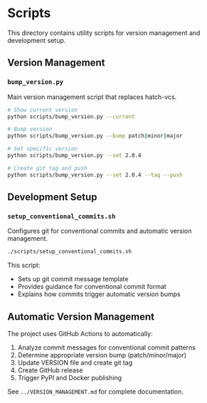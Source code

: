# Scripts

This directory contains utility scripts for version management and development setup.

## Version Management

### `bump_version.py`
Main version management script that replaces hatch-vcs.

```bash
# Show current version
python scripts/bump_version.py --current

# Bump version
python scripts/bump_version.py --bump patch|minor|major

# Set specific version
python scripts/bump_version.py --set 2.0.4

# Create git tag and push
python scripts/bump_version.py --set 2.0.4 --tag --push
```

## Development Setup

### `setup_conventional_commits.sh`
Configures git for conventional commits and automatic version management.

```bash
./scripts/setup_conventional_commits.sh
```

This script:
- Sets up git commit message template
- Provides guidance for conventional commit format
- Explains how commits trigger automatic version bumps

## Automatic Version Management

The project uses GitHub Actions to automatically:
1. Analyze commit messages for conventional commit patterns
2. Determine appropriate version bump (patch/minor/major)
3. Update VERSION file and create git tag
4. Create GitHub release
5. Trigger PyPI and Docker publishing

See `../VERSION_MANAGEMENT.md` for complete documentation. 